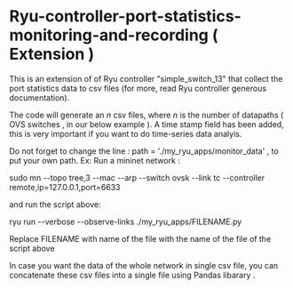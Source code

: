 # Ryu-controller-port-statistics-monitoring-and-recording ( Extension )

This is an extension of of Ryu controller "simple_switch_13" that collect the port statistics data to csv files (for more, read Ryu controller generous documentation).

The code will generate an $n$ csv files, where $n$ is the number of datapaths ( OVS switches , in our below example ). A time stamp field has been added, this is very  important if you want to do time-series data analyis. 


Do not forget to change the line : path = './my_ryu_apps/monitor_data' , to put your own path.
Ex:
Run a mininet network :

sudo mn --topo tree,3 --mac --arp --switch ovsk  --link tc  --controller remote,ip=127.0.0.1,port=6633

and run the script above:

ryu run  --verbose --observe-links  ./my_ryu_apps/FILENAME.py 

Replace FILENAME with name of the file with the name of the file of the script above 

In case you want the data of the whole network in single csv file, you can concatenate these csv files into a single file using Pandas libarary .


